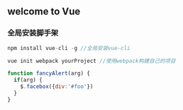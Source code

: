 ## welcome to Vue

### 全局安装脚手架
```javascript
npm install vue-cli -g //全局安装vue-cli
```
```javascript
vue init webpack yourProject //使用webpack构建自己的项目
```
```javascript
function fancyAlert(arg) {
  if(arg) {
    $.facebox({div:'#foo'})
  }
}
```
